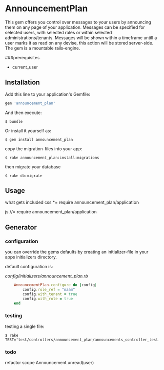 # AnnouncementPlan

This gem offers you control over messages to your users by announcing them on any page of your application. Messages can be specified for selected users, with selected roles or within selected administrations/tenants. Messages will be shown within a timeframe untill a user marks it as read on any devise, this action will be stored server-side. The gem is a mountable rails-engine.



###prerequisites
* current_user

## Installation

Add this line to your application's Gemfile:

```ruby
gem 'announcement_plan'
```

And then execute:

	$ bundle

Or install it yourself as:


	$ gem install announcement_plan



copy the migration-files into your app:


	$ rake announcement_plan:install:migrations


then migrate your database


	$ rake db:migrate



## Usage


what gets included
css
 *= require announcement_plan/application

 js
//= require announcement_plan/application



## Generator





### configuration

you can override the gems defaults by creating an initializer-file in your apps initializers directory. 

default configuration is:

_config/initializers/announcement_plan.rb_

```ruby
	AnnouncementPlan.configure do |config|
  		config.role_ref = "naam"
  		config.with_tenant = true
  		config.with_role = true
	end
```

### testing

testing a single file:

	$ rake TEST='test/controllers/announcement_plan/announcements_controller_test.rb'



### todo

refactor scope Announcement.unread(user)
